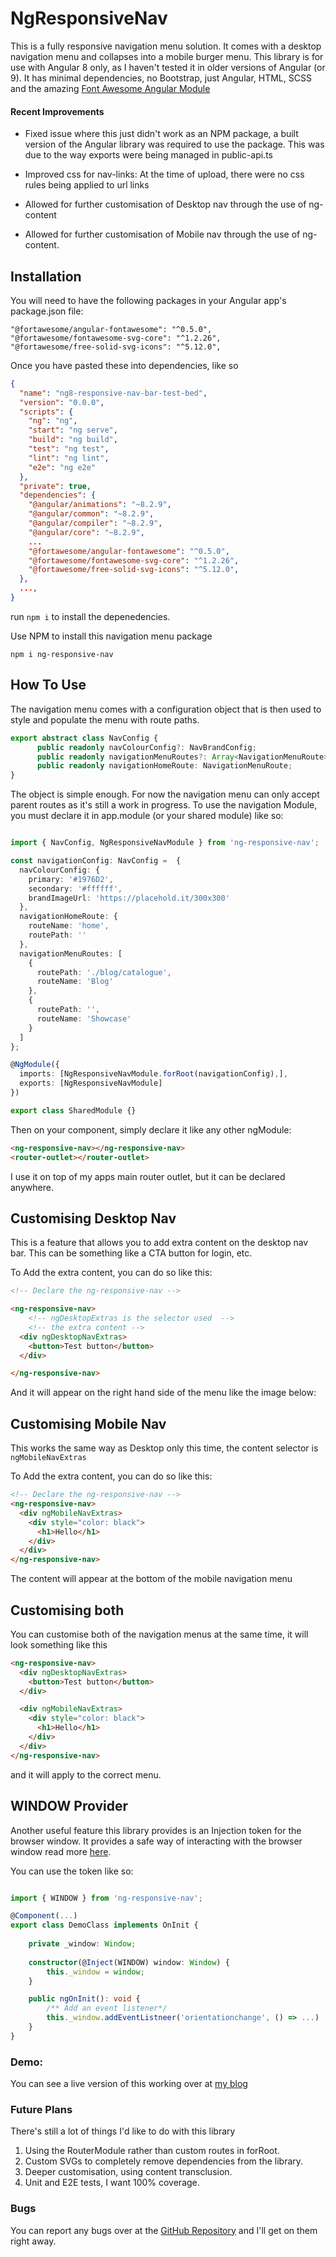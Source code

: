 # NgResponsiveNav

This is a fully responsive navigation menu solution. It comes with a desktop navigation menu and collapses into a mobile burger menu.
This library is for use with Angular 8 only, as I haven't tested it in older versions of Angular (or 9). It has minimal dependencies, no Bootstrap, just Angular, HTML, SCSS and the amazing
[Font Awesome Angular Module](https://www.npmjs.com/package/@fortawesome/angular-fontawesome)

#### Recent Improvements
* Fixed issue where this just didn't work as an NPM package, a built version of the 
Angular library was required to use the package. This was due to the way exports were being 
managed in public-api.ts

* Improved css for nav-links: At the time of upload, there were no css rules being applied to url links
* Allowed for further customisation of Desktop nav through the use of ng-content
* Allowed for further customisation of Mobile nav through the use of ng-content.

## Installation

You will need to have the following packages in your Angular app's package.json file: 

``` 
"@fortawesome/angular-fontawesome": "^0.5.0",
"@fortawesome/fontawesome-svg-core": "^1.2.26",
"@fortawesome/free-solid-svg-icons": "^5.12.0",
```

Once you have pasted these into dependencies, like so

```JSON
{
  "name": "ng8-responsive-nav-bar-test-bed",
  "version": "0.0.0",
  "scripts": {
    "ng": "ng",
    "start": "ng serve",
    "build": "ng build",
    "test": "ng test",
    "lint": "ng lint",
    "e2e": "ng e2e"
  },
  "private": true,
  "dependencies": {
    "@angular/animations": "~8.2.9",
    "@angular/common": "~8.2.9",
    "@angular/compiler": "~8.2.9",
    "@angular/core": "~8.2.9",
    ...
    "@fortawesome/angular-fontawesome": "^0.5.0",
    "@fortawesome/fontawesome-svg-core": "^1.2.26",
    "@fortawesome/free-solid-svg-icons": "^5.12.0",
  },
  ...,
}
```
run ```npm i``` to install the depenedencies.

Use NPM to install this navigation menu package

```npm i ng-responsive-nav```

## How To Use
The navigation menu comes with a configuration object that is then used to style and populate the menu with route paths. 

```TypeScript
export abstract class NavConfig {
      public readonly navColourConfig?: NavBrandConfig;
      public readonly navigationMenuRoutes?: Array<NavigationMenuRoute>;
      public readonly navigationHomeRoute: NavigationMenuRoute;
}
```

The object is simple enough. For now the navigation menu can only accept parent routes as it's still a work in progress. 
To use the navigation Module, you must declare it in app.module (or your shared module) like so: 

```TypeScript

import { NavConfig, NgResponsiveNavModule } from 'ng-responsive-nav';

const navigationConfig: NavConfig =  {
  navColourConfig: {
    primary: '#1976D2',
    secondary: '#ffffff',
    brandImageUrl: 'https://placehold.it/300x300'
  },
  navigationHomeRoute: {
    routeName: 'home',
    routePath: ''
  },
  navigationMenuRoutes: [
    {
      routePath: './blog/catalogue',
      routeName: 'Blog'
    },
    {
      routePath: '',
      routeName: 'Showcase'
    }
  ]
};

@NgModule({
  imports: [NgResponsiveNavModule.forRoot(navigationConfig),],
  exports: [NgResponsiveNavModule]
})

export class SharedModule {}

```

Then on your component, simply declare it like any other ngModule: 

```html
<ng-responsive-nav></ng-responsive-nav>
<router-outlet></router-outlet>
```

I use it on top of my apps main router outlet, but it can be declared anywhere. 

## Customising Desktop Nav
This is a feature that allows you to add extra content on the desktop nav bar. This can be something like a CTA button for 
login, etc. 

To Add the extra content, you can do so like this: 

```html
<!-- Declare the ng-responsive-nav -->

<ng-responsive-nav>
    <!-- ngDesktopExtras is the selector used  -->
    <!-- the extra content -->
  <div ngDesktopNavExtras>
    <button>Test button</button>
  </div>

</ng-responsive-nav>
```

And it will appear on the right hand side of the menu like the image below: 

## Customising Mobile Nav
This works the same way as Desktop only this time, the content selector is 
```ngMobileNavExtras```

To Add the extra content, you can do so like this: 

```html
<!-- Declare the ng-responsive-nav -->
<ng-responsive-nav>
  <div ngMobileNavExtras>
    <div style="color: black">
      <h1>Hello</h1>
    </div>
  </div>
</ng-responsive-nav>
```
The content will appear at the bottom of the mobile navigation menu

## Customising both

You can customise both of the navigation menus at the same time, it will look something like this 

```html
<ng-responsive-nav>
  <div ngDesktopNavExtras>
    <button>Test button</button>
  </div>

  <div ngMobileNavExtras>
    <div style="color: black">
      <h1>Hello</h1>
    </div>
  </div>
</ng-responsive-nav>
```

and it will apply to the correct menu.

## WINDOW Provider

Another useful feature this library provides is an Injection token for the browser window. It provides a safe way of 
interacting with the browser window read more [here](https://brianflove.com/2018/01/11/angular-window-provider/). 

You can use the token like so: 

```TypeScript

import { WINDOW } from 'ng-responsive-nav';

@Component(...)
export class DemoClass implements OnInit {
    
    private _window: Window;
    
    constructor(@Inject(WINDOW) window: Window) {
        this._window = window;
    }

    public ngOnInit(): void {
        /** Add an event listener*/
        this._window.addEventListneer('orientationchange', () => ...)
    }
}
```

### Demo: 

You can see a live version of this working over at [my blog](https://marcfreemandev.web.app/home)

### Future Plans

There's still a lot of things I'd like to do with this library

1. Using the RouterModule rather than custom routes in forRoot. 
2. Custom SVGs to completely remove dependencies from the library.
3. Deeper customisation, using content transclusion.
4. Unit and E2E tests, I want 100% coverage.

### Bugs 
You can report any bugs over at the [GitHub Repository](https://github.com/Dudecor3/ng-responsive-nav) and I'll get on them right away.
